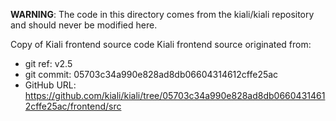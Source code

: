 **WARNING**: The code in this directory comes from the kiali/kiali repository and should never be modified here.

Copy of Kiali frontend source code
Kiali frontend source originated from:
* git ref:    v2.5
* git commit: 05703c34a990e828ad8db06604314612cffe25ac
* GitHub URL: https://github.com/kiali/kiali/tree/05703c34a990e828ad8db06604314612cffe25ac/frontend/src
